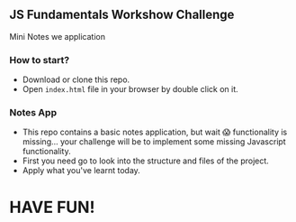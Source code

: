 ## JS Fundamentals Workshow Challenge

Mini Notes we application

### How to start?
- Download or clone this repo.
- Open `index.html` file in your browser by double click on it.

### Notes App
- This repo contains a basic notes application, but wait 😱 functionality is missing... your challenge will be to implement some missing Javascript functionality.
- First you need go to look into the structure and files of the project.
- Apply what you've learnt today.


# HAVE FUN!
